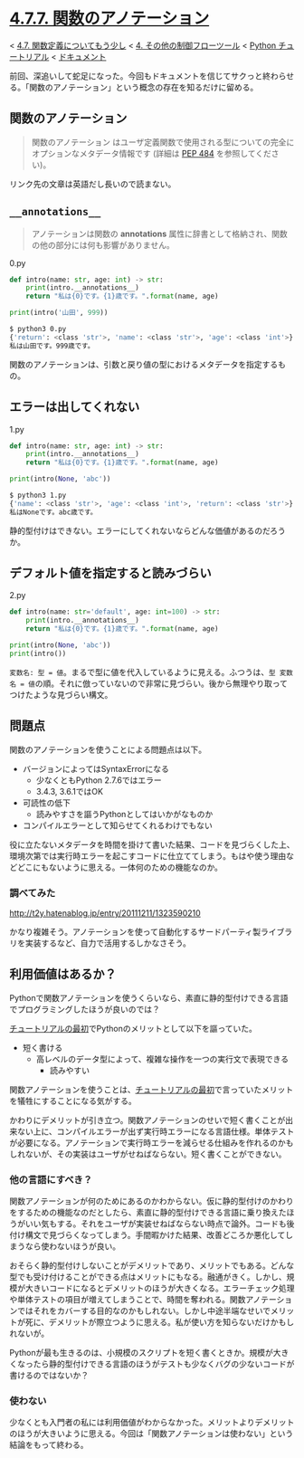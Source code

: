 # [4.7.7. 関数のアノテーション](https://docs.python.jp/3/tutorial/controlflow.html#function-annotations)

< [4.7. 関数定義についてもう少し](https://docs.python.jp/3/tutorial/controlflow.html#more-on-defining-functions) < [4. その他の制御フローツール](https://docs.python.jp/3/tutorial/controlflow.html#more-control-flow-tools) < [Python チュートリアル](https://docs.python.jp/3/tutorial/index.html) < [ドキュメント](https://docs.python.jp/3/index.html)

前回、深追いして蛇足になった。今回もドキュメントを信じてサクっと終わらせる。「関数のアノテーション」という概念の存在を知るだけに留める。

## 関数のアノテーション

> 関数のアノテーション はユーザ定義関数で使用される型についての完全にオプションなメタデータ情報です (詳細は [PEP 484](https://www.python.org/dev/peps/pep-0484) を参照してください)。

リンク先の文章は英語だし長いので読まない。

## `__annotations__`

> アノテーションは関数の __annotations__ 属性に辞書として格納され、関数の他の部分には何も影響がありません。

0.py
```python
def intro(name: str, age: int) -> str:
    print(intro.__annotations__)
    return "私は{0}です。{1}歳です。".format(name, age)

print(intro('山田', 999))
```
```sh
$ python3 0.py 
{'return': <class 'str'>, 'name': <class 'str'>, 'age': <class 'int'>}
私は山田です。999歳です。
```

関数のアノテーションは、引数と戻り値の型におけるメタデータを指定するもの。

## エラーは出してくれない

1.py
```python
def intro(name: str, age: int) -> str:
    print(intro.__annotations__)
    return "私は{0}です。{1}歳です。".format(name, age)

print(intro(None, 'abc'))
```
```sh
$ python3 1.py
{'name': <class 'str'>, 'age': <class 'int'>, 'return': <class 'str'>}
私はNoneです。abc歳です。
```

静的型付けはできない。エラーにしてくれないならどんな価値があるのだろうか。

## デフォルト値を指定すると読みづらい

2.py
```python
def intro(name: str='default', age: int=100) -> str:
    print(intro.__annotations__)
    return "私は{0}です。{1}歳です。".format(name, age)

print(intro(None, 'abc'))
print(intro())
```

`変数名: 型 = 値`。まるで型に値を代入しているように見える。ふつうは、`型 変数名 = 値`の順。それに倣っていないので非常に見づらい。後から無理やり取ってつけたような見づらい構文。

## 問題点

関数のアノテーションを使うことによる問題点は以下。

* バージョンによってはSyntaxErrorになる
    * 少なくともPython 2.7.6ではエラー
    * 3.4.3, 3.6.1ではOK
* 可読性の低下
    * 読みやすさを謳うPythonとしてはいかがなものか
* コンパイルエラーとして知らせてくれるわけでもない

役に立たないメタデータを時間を掛けて書いた結果、コードを見づらくした上、環境次第では実行時エラーを起こすコードに仕立ててしまう。もはや使う理由などどこにもないように思える。一体何のための機能なのか。

### 調べてみた

http://t2y.hatenablog.jp/entry/20111211/1323590210

かなり複雑そう。アノテーションを使って自動化するサードパーティ製ライブラリを実装するなど、自力で活用するしかなさそう。

## 利用価値はあるか？

Pythonで関数アノテーションを使うくらいなら、素直に静的型付けできる言語でプログラミングしたほうが良いのでは？

[チュートリアルの最初](https://docs.python.jp/3/tutorial/appetite.html)でPythonのメリットとして以下を謳っていた。

* 短く書ける
    * 高レベルのデータ型によって、複雑な操作を一つの実行文で表現できる
        * 読みやすい

関数アノテーションを使うことは、[チュートリアルの最初](https://docs.python.jp/3/tutorial/appetite.html)で言っていたメリットを犠牲にすることになる気がする。

かわりにデメリットが引き立つ。関数アノテーションのせいで短く書くことが出来ない上に、コンパイルエラーが出ず実行時エラーになる言語仕様。単体テストが必要になる。アノテーションで実行時エラーを減らせる仕組みを作れるのかもしれないが、その実装はユーザがせねばならない。短く書くことができない。

### 他の言語にすべき？

関数アノテーションが何のためにあるのかわからない。仮に静的型付けのかわりをするための機能なのだとしたら、素直に静的型付けできる言語に乗り換えたほうがいい気もする。それをユーザが実装せねばならない時点で論外。コードも後付け構文で見づらくなってしまう。手間暇かけた結果、改善どころか悪化してしまうなら使わないほうが良い。

おそらく静的型付けしないことがデメリットであり、メリットでもある。どんな型でも受け付けることができる点はメリットにもなる。融通がきく。しかし、規模が大きいコードになるとデメリットのほうが大きくなる。エラーチェック処理や単体テストの項目が増えてしまうことで、時間を奪われる。関数アノテーションではそれをカバーする目的なのかもしれない。しかし中途半端なせいでメリットが死に、デメリットが際立つように思える。私が使い方を知らないだけかもしれないが。

Pythonが最も生きるのは、小規模のスクリプトを短く書くときか。規模が大きくなったら静的型付けできる言語のほうがテストも少なくバグの少ないコードが書けるのではないか？

### 使わない

少なくとも入門者の私には利用価値がわからなかった。メリットよりデメリットのほうが大きいように思える。今回は「関数アノテーションは使わない」という結論をもって終わる。

